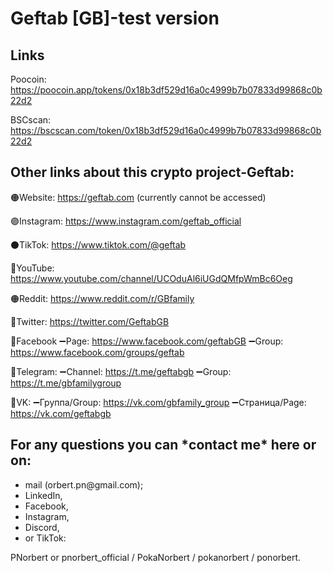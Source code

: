 # Geftab [GB]-test version

<h2>Links</h2>

Poocoin:
https://poocoin.app/tokens/0x18b3df529d16a0c4999b7b07833d99868c0b22d2

BSCscan:
https://bscscan.com/token/0x18b3df529d16a0c4999b7b07833d99868c0b22d2

<h2>Other links about this crypto project-Geftab:</h2>  

🟠Website: https://geftab.com 
(currently cannot be accessed)

🟣Instagram: https://www.instagram.com/geftab_official

⚫️TikTok: https://www.tiktok.com/@geftab

🔴YouTube: https://www.youtube.com/channel/UCOduAl6iUGdQMfpWmBc6Oeg

🟠Reddit: https://www.reddit.com/r/GBfamily

🔵Twitter: https://twitter.com/GeftabGB

🔵Facebook
➖Page: https://www.facebook.com/geftabGB
➖Group: https://www.facebook.com/groups/geftab

🔵Telegram:
➖Channel: https://t.me/geftabgb
➖Group: https://t.me/gbfamilygroup

🔵VK:
➖Группа/Group: https://vk.com/gbfamily_group
➖Страница/Page: https://vk.com/geftabgb 

<h2>For any questions you can *contact me* here or on:</h2>
<ul>
<li>mail (orbert.pn@gmail.com);</li>
<li>LinkedIn,</li> 
<li>Facebook,</li> 
<li>Instagram,</li>
<li>Discord,</li> 
<li>or TikTok:</li>
</ul>
PNorbert or pnorbert_official / PokaNorbert / pokanorbert / ponorbert.

